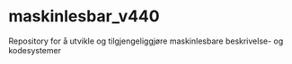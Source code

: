 # maskinlesbar_v440
Repository for å utvikle og tilgjengeliggjøre maskinlesbare beskrivelse- og kodesystemer
